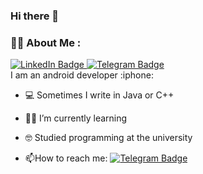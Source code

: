 ### Hi there 👋


### :man_technologist: About Me :

<div id="badges">
  <a href="https://www.linkedin.com/in/binnyatoff/L">
    <img src="https://img.shields.io/badge/LinkedIn-blue?style=for-the-badge&logo=linkedin&logoColor=white" alt="LinkedIn Badge"/>
  </a>
  <a href="https://t.me/binnyat_off">
    <img src="https://img.shields.io/badge/-telegram-red?color=white&logo=telegram&logoColor=black" alt="Telegram Badge"/>
  </a>
</div>
I am an android developer :iphone:

- :computer: Sometimes I write in Java or C++ 
- :man_student: I’m currently learning
- :nerd_face: Studied programming at the university

- :mailbox:How to reach me: [![Telegram Badge](https://img.shields.io/badge/-telegram-red?color=white&logo=telegram&logoColor=black)](https://t.me/binnyat_off)

<!--
**binnyatoff/binnyatoff** is a ✨ _special_ ✨ repository because its `README.md` (this file) appears on your GitHub profile.

Here are some ideas to get you started:

- 🔭 I’m currently working on ...
- 🌱 I’m currently learning ...
- 👯 I’m looking to collaborate on ...
- 🤔 I’m looking for help with ...
- 💬 Ask me about ...
- 📫 How to reach me: ...
- 😄 Pronouns: ...
- ⚡ Fun fact: ...
-->
